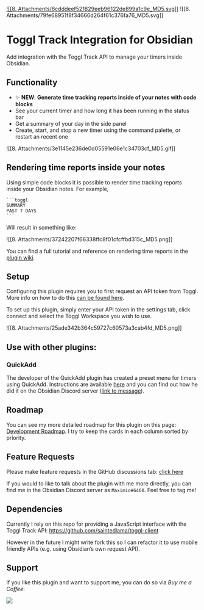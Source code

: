 [![[8. Attachments/6cdddeef521829eeb96122de899a1c9e_MD5.svg]]](https://github.com/mcndt/obsidian-toggl-integration/releases) ![[8. Attachments/79fe68951f8f34666d264f61c376fa76_MD5.svg]]

# Toggl Track Integration for Obsidian

Add integration with the Toggl Track API to manage your timers inside Obsidian.

## Functionality

- ✨ **NEW**: **Generate time tracking reports inside of your notes with code blocks**
- See your current timer and how long it has been running in the status bar
- Get a summary of your day in the side panel
- Create, start, and stop a new timer using the command palette, or restart an recent one

![[8. Attachments/3e1145e236de0d05591e06e1c34703cf_MD5.gif]]

## Rendering time reports inside your notes

Using simple code blocks it is possible to render time tracking reports inside your Obsidian notes. For example,

````
```toggl
SUMMARY
PAST 7 DAYS
```
````

Will result in something like:

![[8. Attachments/37242207f66338ffc8f01cfcffbd315c_MD5.png]]

You can find a full tutorial and reference on rendering time reports in the [plugin wiki](<https://github.com/mcndt/obsidian-toggl-integration/wiki/Toggl-Query-Language-(TQL)-Reference>).

## Setup

Configuring this plugin requires you to first request an API token from Toggl. More info on how to do this [can be found here](https://support.toggl.com/en/articles/3116844-where-is-my-api-token-located).

To set up this plugin, simply enter your API token in the settings tab, click connect and select the Toggl Workspace you wish to use.

![[8. Attachments/25ade342b364c59727c60573a3cab4fd_MD5.png]]

## Use with other plugins:

### QuickAdd

The developer of the QuickAdd plugin has created a preset menu for timers using QuickAdd. Instructions are available [here](https://github.com/chhoumann/quickadd/blob/master/docs/docs/Examples/Macro_TogglManager.md) and you can find out how he did it on the Obsidian Discord server ([link to message](https://discord.com/channels/686053708261228577/707816848615407697/876069796553293835)).

## Roadmap

You can see my more detailed roadmap for this plugin on this page: [Development Roadmap](https://github.com/mcndt/obsidian-toggl-integration/projects/1). I try to keep the cards in each column sorted by priority.

## Feature Requests

Please make feature requests in the GitHub discussions tab: [click here](https://github.com/mcndt/obsidian-toggl-integration/discussions/categories/feature-requests)

If you would to like to talk about the plugin with me more directly, you can find me in the Obsidian Discord server as `Maximio#6460`. Feel free to tag me!

## Dependencies

Currently I rely on this repo for providing a JavaScript interface with the Toggl Track API: https://github.com/saintedlama/toggl-client

However in the future I might write fork this so I can refactor it to use mobile friendly APIs (e.g. using Obsidian’s own request API).

## Support

If you like this plugin and want to support me, you can do so via _Buy me a Coffee_:

<a href="https://www.buymeacoffee.com/mcndt"><img src="https://img.buymeacoffee.com/button-api/?text=Buy me a coffee&emoji=&slug=mcndt&button_colour=5F7FFF&font_colour=ffffff&font_family=Inter&outline_colour=000000&coffee_colour=FFDD00"></a>
